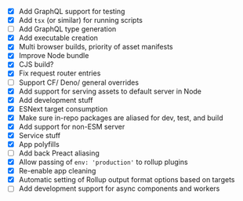 - [x] Add GraphQL support for testing
- [x] Add `tsx` (or similar) for running scripts
- [ ] Add GraphQL type generation
- [x] Add executable creation
- [x] Multi browser builds, priority of asset manifests
- [x] Improve Node bundle
- [x] CJS build?
- [x] Fix request router entries
- [ ] Support CF/ Deno/ general overrides
- [x] Add support for serving assets to default server in Node
- [x] Add development stuff
- [x] ESNext target consumption
- [x] Make sure in-repo packages are aliased for dev, test, and build
- [x] Add support for non-ESM server
- [x] Service stuff
- [x] App polyfills
- [ ] Add back Preact aliasing
- [x] Allow passing of `env: 'production'` to rollup plugins
- [x] Re-enable app cleaning
- [x] Automatic setting of Rollup output format options based on targets
- [ ] Add development support for async components and workers

